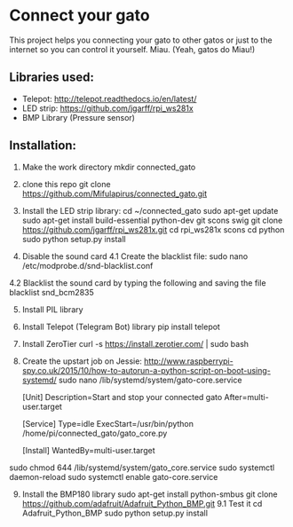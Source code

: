 Connect your gato
=================
This project helps you connecting your gato to other gatos or just to the internet so you can control it yourself.
Miau. (Yeah, gatos do Miau!)

Libraries used:
---------------
- Telepot: http://telepot.readthedocs.io/en/latest/
- LED strip: https://github.com/jgarff/rpi_ws281x
- BMP Library (Pressure sensor)

Installation:
-------------
1. Make the work directory
mkdir connected_gato

2. clone this repo
git clone https://github.com/Mifulapirus/connected_gato.git

3. Install the LED strip library:
cd ~/connected_gato
sudo apt-get update
sudo apt-get install build-essential python-dev git scons swig
git clone https://github.com/jgarff/rpi_ws281x.git
cd rpi_ws281x
scons
cd python
sudo python setup.py install

4. Disable the sound card
4.1 Create the blacklist file: 
sudo nano /etc/modprobe.d/snd-blacklist.conf

4.2 Blacklist the sound card by typing the following and saving the file
blacklist snd_bcm2835

5. Install PIL library

6. Install Telepot (Telegram Bot) library
pip install telepot


7. Install ZeroTier
curl -s https://install.zerotier.com/ | sudo bash

8. Create the upstart job on Jessie: http://www.raspberrypi-spy.co.uk/2015/10/how-to-autorun-a-python-script-on-boot-using-systemd/
sudo nano /lib/systemd/system/gato-core.service

	[Unit]
	Description=Start and stop your connected gato
	After=multi-user.target

	[Service]
	Type=idle
	ExecStart=/usr/bin/python /home/pi/connected_gato/gato_core.py

	[Install]
	WantedBy=multi-user.target

sudo chmod 644 /lib/systemd/system/gato_core.service
sudo systemctl daemon-reload
sudo systemctl enable gato-core.service

9. Install the BMP180 library
sudo apt-get install python-smbus
git clone https://github.com/adafruit/Adafruit_Python_BMP.git
9.1 Test it
	cd Adafruit_Python_BMP
	sudo python setup.py install